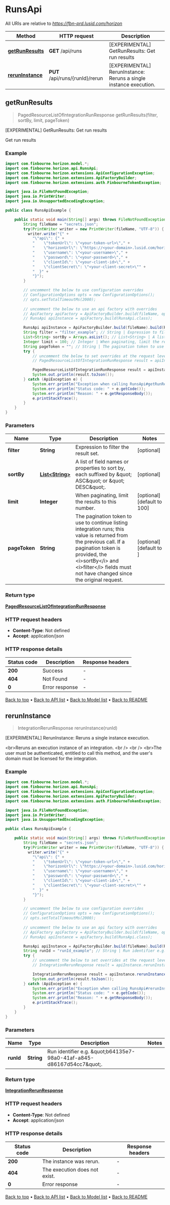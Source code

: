 # RunsApi

All URIs are relative to *https://fbn-prd.lusid.com/horizon*

| Method | HTTP request | Description |
|------------- | ------------- | -------------|
| [**getRunResults**](RunsApi.md#getRunResults) | **GET** /api/runs | [EXPERIMENTAL] GetRunResults: Get run results |
| [**rerunInstance**](RunsApi.md#rerunInstance) | **PUT** /api/runs/{runId}/rerun | [EXPERIMENTAL] RerunInstance: Reruns a single instance execution. |



## getRunResults

> PagedResourceListOfIntegrationRunResponse getRunResults(filter, sortBy, limit, pageToken)

[EXPERIMENTAL] GetRunResults: Get run results

Get run results

### Example

```java
import com.finbourne.horizon.model.*;
import com.finbourne.horizon.api.RunsApi;
import com.finbourne.horizon.extensions.ApiConfigurationException;
import com.finbourne.horizon.extensions.ApiFactoryBuilder;
import com.finbourne.horizon.extensions.auth.FinbourneTokenException;

import java.io.FileNotFoundException;
import java.io.PrintWriter;
import java.io.UnsupportedEncodingException;

public class RunsApiExample {

    public static void main(String[] args) throws FileNotFoundException, UnsupportedEncodingException, ApiConfigurationException, FinbourneTokenException {
        String fileName = "secrets.json";
        try(PrintWriter writer = new PrintWriter(fileName, "UTF-8")) {
          writer.write("{" +
            "\"api\": {" +
            "    \"tokenUrl\": \"<your-token-url>\"," +
            "    \"horizonUrl\": \"https://<your-domain>.lusid.com/horizon\"," +
            "    \"username\": \"<your-username>\"," +
            "    \"password\": \"<your-password>\"," +
            "    \"clientId\": \"<your-client-id>\"," +
            "    \"clientSecret\": \"<your-client-secret>\"" +
            "  }" +
            "}");
        }

        // uncomment the below to use configuration overrides
        // ConfigurationOptions opts = new ConfigurationOptions();
        // opts.setTotalTimeoutMs(2000);
        
        // uncomment the below to use an api factory with overrides
        // ApiFactory apiFactory = ApiFactoryBuilder.build(fileName, opts);
        // RunsApi apiInstance = apiFactory.build(RunsApi.class);

        RunsApi apiInstance = ApiFactoryBuilder.build(fileName).build(RunsApi.class);
        String filter = "filter_example"; // String | Expression to filter the result set.
        List<String> sortBy = Arrays.asList(); // List<String> | A list of field names or properties to sort by, each suffixed by \" ASC\" or \" DESC\".
        Integer limit = 100; // Integer | When paginating, limit the results to this number.
        String pageToken = ""; // String | The pagination token to use to continue listing integration runs; this value is returned from   the previous call. If a pagination token is provided, the <i>sortBy</i> and <i>filter</i> fields must not have changed since the original request.
        try {
            // uncomment the below to set overrides at the request level
            // PagedResourceListOfIntegrationRunResponse result = apiInstance.getRunResults(filter, sortBy, limit, pageToken).execute(opts);

            PagedResourceListOfIntegrationRunResponse result = apiInstance.getRunResults(filter, sortBy, limit, pageToken).execute();
            System.out.println(result.toJson());
        } catch (ApiException e) {
            System.err.println("Exception when calling RunsApi#getRunResults");
            System.err.println("Status code: " + e.getCode());
            System.err.println("Reason: " + e.getResponseBody());
            e.printStackTrace();
        }
    }
}
```

### Parameters


| Name | Type | Description  | Notes |
|------------- | ------------- | ------------- | -------------|
| **filter** | **String**| Expression to filter the result set. | [optional] |
| **sortBy** | [**List&lt;String&gt;**](String.md)| A list of field names or properties to sort by, each suffixed by \&quot; ASC\&quot; or \&quot; DESC\&quot;. | [optional] |
| **limit** | **Integer**| When paginating, limit the results to this number. | [optional] [default to 100] |
| **pageToken** | **String**| The pagination token to use to continue listing integration runs; this value is returned from   the previous call. If a pagination token is provided, the &lt;i&gt;sortBy&lt;/i&gt; and &lt;i&gt;filter&lt;/i&gt; fields must not have changed since the original request. | [optional] [default to ] |

### Return type

[**PagedResourceListOfIntegrationRunResponse**](PagedResourceListOfIntegrationRunResponse.md)

### HTTP request headers

- **Content-Type**: Not defined
- **Accept**: application/json


### HTTP response details
| Status code | Description | Response headers |
|-------------|-------------|------------------|
| **200** | Success |  -  |
| **404** | Not Found |  -  |
| **0** | Error response |  -  |

[Back to top](#) &#8226; [Back to API list](../README.md#documentation-for-api-endpoints) &#8226; [Back to Model list](../README.md#documentation-for-models) &#8226; [Back to README](../README.md)


## rerunInstance

> IntegrationRerunResponse rerunInstance(runId)

[EXPERIMENTAL] RerunInstance: Reruns a single instance execution.

&lt;br&gt;Reruns an execution instance of an integration.  &lt;br /&gt;  &lt;br /&gt;  &lt;br&gt;The user must be authenticated, entitled to call this method, and the user&#39;s domain must be licensed for the integration.

### Example

```java
import com.finbourne.horizon.model.*;
import com.finbourne.horizon.api.RunsApi;
import com.finbourne.horizon.extensions.ApiConfigurationException;
import com.finbourne.horizon.extensions.ApiFactoryBuilder;
import com.finbourne.horizon.extensions.auth.FinbourneTokenException;

import java.io.FileNotFoundException;
import java.io.PrintWriter;
import java.io.UnsupportedEncodingException;

public class RunsApiExample {

    public static void main(String[] args) throws FileNotFoundException, UnsupportedEncodingException, ApiConfigurationException, FinbourneTokenException {
        String fileName = "secrets.json";
        try(PrintWriter writer = new PrintWriter(fileName, "UTF-8")) {
          writer.write("{" +
            "\"api\": {" +
            "    \"tokenUrl\": \"<your-token-url>\"," +
            "    \"horizonUrl\": \"https://<your-domain>.lusid.com/horizon\"," +
            "    \"username\": \"<your-username>\"," +
            "    \"password\": \"<your-password>\"," +
            "    \"clientId\": \"<your-client-id>\"," +
            "    \"clientSecret\": \"<your-client-secret>\"" +
            "  }" +
            "}");
        }

        // uncomment the below to use configuration overrides
        // ConfigurationOptions opts = new ConfigurationOptions();
        // opts.setTotalTimeoutMs(2000);
        
        // uncomment the below to use an api factory with overrides
        // ApiFactory apiFactory = ApiFactoryBuilder.build(fileName, opts);
        // RunsApi apiInstance = apiFactory.build(RunsApi.class);

        RunsApi apiInstance = ApiFactoryBuilder.build(fileName).build(RunsApi.class);
        String runId = "runId_example"; // String | Run identifier e.g. \"b64135e7-98a0-41af-a845-d86167d54cc7\".
        try {
            // uncomment the below to set overrides at the request level
            // IntegrationRerunResponse result = apiInstance.rerunInstance(runId).execute(opts);

            IntegrationRerunResponse result = apiInstance.rerunInstance(runId).execute();
            System.out.println(result.toJson());
        } catch (ApiException e) {
            System.err.println("Exception when calling RunsApi#rerunInstance");
            System.err.println("Status code: " + e.getCode());
            System.err.println("Reason: " + e.getResponseBody());
            e.printStackTrace();
        }
    }
}
```

### Parameters


| Name | Type | Description  | Notes |
|------------- | ------------- | ------------- | -------------|
| **runId** | **String**| Run identifier e.g. \&quot;b64135e7-98a0-41af-a845-d86167d54cc7\&quot;. | |

### Return type

[**IntegrationRerunResponse**](IntegrationRerunResponse.md)

### HTTP request headers

- **Content-Type**: Not defined
- **Accept**: application/json


### HTTP response details
| Status code | Description | Response headers |
|-------------|-------------|------------------|
| **200** | The instance was rerun. |  -  |
| **404** | The execution does not exist. |  -  |
| **0** | Error response |  -  |

[Back to top](#) &#8226; [Back to API list](../README.md#documentation-for-api-endpoints) &#8226; [Back to Model list](../README.md#documentation-for-models) &#8226; [Back to README](../README.md)

